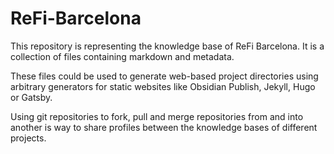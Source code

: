 # ReFi-Barcelona

This repository is representing the knowledge base of ReFi Barcelona. It is a collection of files containing markdown and metadata.

These files could be used to generate web-based project directories using arbitrary generators for static websites like Obsidian Publish, Jekyll, Hugo or Gatsby.

Using git repositories to fork, pull and merge repositories from and into another is way to share profiles between the knowledge bases of different projects.
